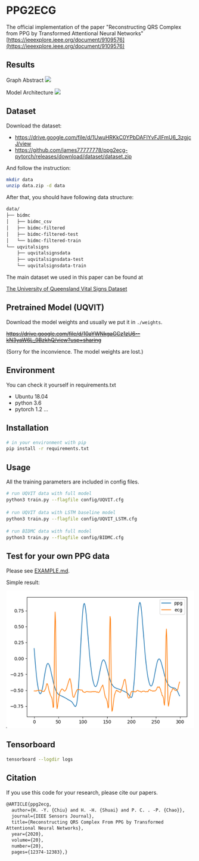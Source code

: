 # PPG2ECG
The official implementation of the paper "Reconstructing QRS Complex from PPG by Transformed Attentional Neural Networks"
[https://ieeexplore.ieee.org/document/9109576](https://ieeexplore.ieee.org/document/9109576)

## Results
Graph Abstract
![](doc/imgs/chiu1.png)

Model Architecture
![](doc/imgs/chiu2.png)

<!-- Reconstruction Visualization
![](doc/imgs/chiu4.png) -->

## Dataset
Download the dataset:

- https://drive.google.com/file/d/1UwuHRKkC0YPbDAFIYvFJlFmU6_3zgjcJ/view
- https://github.com/james77777778/ppg2ecg-pytorch/releases/download/dataset/dataset.zip

And follow the instruction:
```bash
mkdir data
unzip data.zip -d data
```

After that, you should have following data structure:
```bash
data/
├── bidmc
│   ├── bidmc_csv
│   ├── bidmc-filtered
│   ├── bidmc-filtered-test
│   └── bidmc-filtered-train
└── uqvitalsigns
    ├── uqvitalsignsdata
    ├── uqvitalsignsdata-test
    └── uqvitalsignsdata-train
```

The main dataset we used in this paper can be found at

[The University of Queensland Vital Signs Dataset](https://outbox.eait.uq.edu.au/uqdliu3/uqvitalsignsdataset/index.html)

## Pretrained Model (UQVIT)
Download the model weights and usually we put it in `./weights`.

~~https://drive.google.com/file/d/10aYWNkgaGCz1zU6--kN3yaW6L_9BzkhQ/view?usp=sharing~~

(Sorry for the inconvience. The model weights are lost.)

## Environment
You can check it yourself in requirements.txt
- Ubuntu 18.04
- python 3.6
- pytorch 1.2
...

## Installation
```bash
# in your environment with pip
pip install -r requirements.txt
```

## Usage
All the training parameters are included in config files.
```bash
# run UQVIT data with full model
python3 train.py --flagfile config/UQVIT.cfg

# run UQVIT data with LSTM baseline model
python3 train.py --flagfile config/UQVIT_LSTM.cfg

# run BIDMC data with full model
python3 train.py --flagfile config/BIDMC.cfg
```

## Test for your own PPG data
Please see [EXAMPLE.md](doc/imgs/EXAMPLE.md).

Simple result:

![](doc/imgs/example.png)

## Tensorboard
```bash
tensorboard --logdir logs
```

## Citation
If you use this code for your research, please cite our papers.
```
@ARTICLE{ppg2ecg,
  author={H. -Y. {Chiu} and H. -H. {Shuai} and P. C. . -P. {Chao}},
  journal={IEEE Sensors Journal}, 
  title={Reconstructing QRS Complex From PPG by Transformed Attentional Neural Networks}, 
  year={2020},
  volume={20},
  number={20},
  pages={12374-12383},}
```

